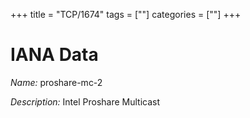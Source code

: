 +++
title = "TCP/1674"
tags = [""]
categories = [""]
+++

# IANA Data

_Name:_ proshare-mc-2

_Description:_ Intel Proshare Multicast

